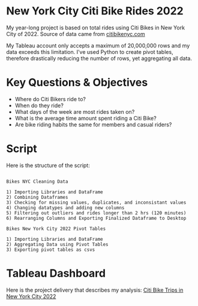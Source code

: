 # New York City Citi Bike Rides 2022

My year-long project is based on total rides using Citi Bikes in New York City of 2022. Source of data came from [citibikenyc.com](https://ride.citibikenyc.com/system-data)

My Tableau account only accepts a maximum of 20,000,000 rows and my data exceeds this limitation. I've used Python to create pivot tables, therefore drastically reducing the number of rows, yet aggregating all data. 

# Key Questions & Objectives

* Where do Citi Bikers ride to? 
* When do they ride? 
* What days of the week are most rides taken on? 
* What is the average time amount spent riding a Citi Bike?
* Are bike riding habits the same for members and casual riders?

# Script

Here is the structure of the script:

```

Bikes NYC Cleaning Data

1) Importing Libraries and DataFrame
2) Combining Dataframes
3) Checking for missing values, duplicates, and inconsistant values
4) Changing datatypes and adding new columns
5) Filtering out outliers and rides longer than 2 hrs (120 minutes)
6) Rearranging Columns and Exporting Finalized Dataframe to Desktop

Bikes New York City 2022 Pivot Tables

1) Importing Libraries and DataFrame
2) Aggregating Data using Pivot Tables
3) Exporting pivot tables as csvs

```
# Tableau Dashboard

Here is the project delivery that describes my analysis: [Citi Bike Trips in New York City 2022](https://public.tableau.com/app/profile/matthew3308/viz/CitiBikeTripsinNewYorkCity2022Final/Dashboard1)
